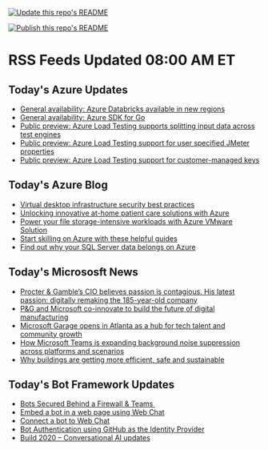 
<!--
**nanigan/nanigan** is a ✨ _special_ ✨ repository because its `README.md` (this file) appears on your GitHub profile.

Here are some ideas to get you started:

- 🔭 I’m currently working on ...
- 🌱 I’m currently learning ...
- 👯 I’m looking to collaborate on ...
- 🤔 I’m looking for help with ...
- 💬 Ask me about ...
- 📫 How to reach me: ...
- 😄 Pronouns: ...
- ⚡ Fun fact: ...
-->

[![Update this repo's README](https://github.com/nanigan/nanigan/actions/workflows/update.yml/badge.svg)](https://github.com/nanigan/nanigan/actions/workflows/update.yml)


[![Publish this repo's README](https://github.com/nanigan/nanigan/actions/workflows/publish.yml/badge.svg)](https://github.com/nanigan/nanigan/actions/workflows/publish.yml)

# RSS Feeds Updated 08:00 AM ET

## Today's Azure Updates

<!--START_SECTION:feed-->
* [General availability: Azure Databricks available in new regions](https:&#x2F;&#x2F;azure.microsoft.com&#x2F;en-us&#x2F;updates&#x2F;general-availability-azure-databricks-available-in-new-regions&#x2F;)
* [General availability: Azure SDK for Go](https:&#x2F;&#x2F;azure.microsoft.com&#x2F;en-us&#x2F;updates&#x2F;general-availability-azure-sdk-for-go&#x2F;)
* [Public preview: Azure Load Testing supports splitting input data across test engines](https:&#x2F;&#x2F;azure.microsoft.com&#x2F;en-us&#x2F;updates&#x2F;public-preview-azure-load-testing-supports-splitting-input-data-across-test-engines&#x2F;)
* [Public preview: Azure Load Testing support for user specified JMeter properties](https:&#x2F;&#x2F;azure.microsoft.com&#x2F;en-us&#x2F;updates&#x2F;public-preview-azure-load-testing-support-for-user-specified-jmeter-properties&#x2F;)
* [Public preview: Azure Load Testing support for customer-managed keys](https:&#x2F;&#x2F;azure.microsoft.com&#x2F;en-us&#x2F;updates&#x2F;public-preview-azure-load-testing-support-for-customermanaged-keys&#x2F;)
<!--END_SECTION:feed-->

## Today's Azure Blog

<!--START_SECTION:blog-->
* [Virtual desktop infrastructure security best practices](https:&#x2F;&#x2F;azure.microsoft.com&#x2F;blog&#x2F;virtual-desktop-infrastructure-security-best-practices&#x2F;)
* [Unlocking innovative at-home patient care solutions with Azure](https:&#x2F;&#x2F;azure.microsoft.com&#x2F;blog&#x2F;unlocking-innovative-athome-patient-care-solutions-with-azure&#x2F;)
* [Power your file storage-intensive workloads with Azure VMware Solution](https:&#x2F;&#x2F;azure.microsoft.com&#x2F;blog&#x2F;power-your-file-storageintensive-workloads-with-azure-vmware-solution&#x2F;)
* [Start skilling on Azure with these helpful guides](https:&#x2F;&#x2F;azure.microsoft.com&#x2F;blog&#x2F;start-skilling-on-azure-with-these-helpful-guides&#x2F;)
* [Find out why your SQL Server data belongs on Azure](https:&#x2F;&#x2F;azure.microsoft.com&#x2F;blog&#x2F;find-out-why-your-sql-server-data-belongs-on-azure&#x2F;)
<!--END_SECTION:blog-->

## Today's Micrososft News

<!--START_SECTION:news-->
* [Procter &amp; Gamble’s CIO believes passion is contagious. His latest passion: digitally remaking the 185-year-old company](https:&#x2F;&#x2F;news.microsoft.com&#x2F;transform&#x2F;procter-gambles-cio-believes-passion-is-contagious-his-latest-passion-digitally-remaking-the-185-year-old-company&#x2F;)
* [P&amp;G and Microsoft co-innovate to build the future of digital manufacturing](https:&#x2F;&#x2F;news.microsoft.com&#x2F;2022&#x2F;06&#x2F;08&#x2F;pg-and-microsoft-co-innovate-to-build-the-future-of-digital-manufacturing&#x2F;)
* [Microsoft Garage opens in Atlanta as a hub for tech talent and community growth](https:&#x2F;&#x2F;www.microsoft.com&#x2F;en-us&#x2F;garage&#x2F;blog&#x2F;2022&#x2F;06&#x2F;microsoft-garage-opens-in-atlanta-as-a-hub-for-tech-talent-and-community-growth-driving-innovation-and-inspiration&#x2F;)
* [How Microsoft Teams is expanding background noise suppression across platforms and scenarios](https:&#x2F;&#x2F;techcommunity.microsoft.com&#x2F;t5&#x2F;microsoft-teams-blog&#x2F;expanding-background-noise-suppression-across-platforms-and&#x2F;ba-p&#x2F;3300366)
* [Why buildings are getting more efficient, safe and sustainable](https:&#x2F;&#x2F;cloudblogs.microsoft.com&#x2F;industry-blog&#x2F;government&#x2F;2022&#x2F;06&#x2F;07&#x2F;why-the-future-of-buildings-is-efficient-safe-and-sustainable&#x2F;)
<!--END_SECTION:news-->

## Today's Bot Framework Updates

<!--START_SECTION:bot-->
* [Bots Secured Behind a Firewall &amp; Teams ](https:&#x2F;&#x2F;blog.botframework.com&#x2F;2020&#x2F;11&#x2F;23&#x2F;bots-secured-behind-a-firewall-teams&#x2F;)
* [Embed a bot in a web page using Web Chat](https:&#x2F;&#x2F;blog.botframework.com&#x2F;2020&#x2F;08&#x2F;05&#x2F;embed-a-bot-in-a-website&#x2F;)
* [Connect a bot to Web Chat](https:&#x2F;&#x2F;blog.botframework.com&#x2F;2020&#x2F;06&#x2F;28&#x2F;connect-a-bot-to-web-chat&#x2F;)
* [Bot Authentication using GitHub as the Identity Provider](https:&#x2F;&#x2F;blog.botframework.com&#x2F;2020&#x2F;06&#x2F;22&#x2F;bot-authentication-using-github-as-the-identity-provider&#x2F;)
* [Build 2020 – Conversational AI updates](https:&#x2F;&#x2F;blog.botframework.com&#x2F;2020&#x2F;05&#x2F;19&#x2F;build-2020-conversational-ai-updates&#x2F;)
<!--END_SECTION:bot-->